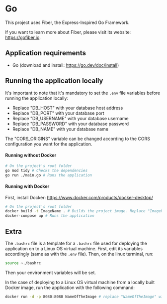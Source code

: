 # Go

This project uses Fiber, the Express-Inspired Go Framework.

If you want to learn more about Fiber, please visit its website: https://gofiber.io.

## Application requirements

- Go (download and install: https://go.dev/doc/install)

## Running the application locally

It's important to note that it's mandatory to set the ```.env``` file variables before running the application locally:

- Replace "DB_HOST" with your database host address
- Replace "DB_PORT" with your database port 
- Replace "DB_USERNAME" with your database username 
- Replace "DB_PASSWORD" with your database password 
- Replace "DB_NAME" with your database name

The "CORS_ORIGINS" variable can be changed according to the CORS configuration you want for the application.

#### Running without Docker

```bash
# On the project's root folder
go mod tidy # Checks the dependencies
go run ./main.go # Runs the application
```

#### Running with Docker

First, install Docker: https://www.docker.com/products/docker-desktop/

```bash
# On the project's root folder
docker build -t ImageName . # Builds the project image. Replace "ImageName" with the desired image name
docker-compose up # Runs the application
```

## Extra

The ```.bashrc``` file is a template for a ```.bashrc``` file used for deploying the application on to a Linux OS virtual machine. First, edit its variables accordingly (same as with the ```.env``` file). Then, on the linux terminal, run:

```bash
source ~./bashrc
```

Then your environment variables will be set.

In the case of deploying to a Linux OS virtual machine from a locally built Docker image, run the application with the following command:

```bash
docker run -d -p 8080:8080 NameOfTheImage # replace "NameOfTheImage" with the name of the image
```